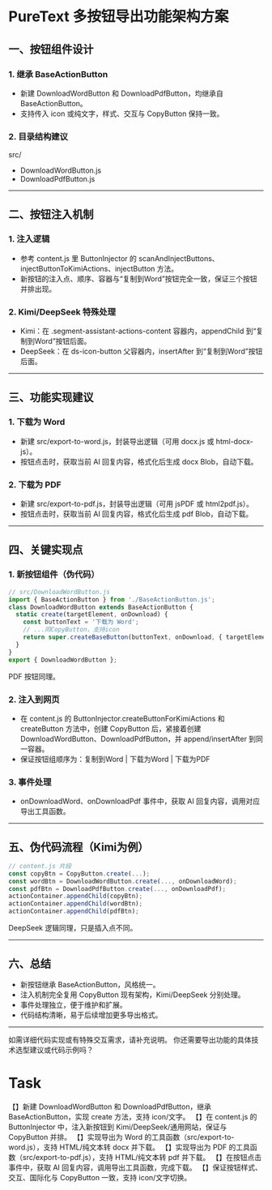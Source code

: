 # PureText 多按钮导出功能架构方案

## 一、按钮组件设计

### 1. 继承 BaseActionButton
- 新建 DownloadWordButton 和 DownloadPdfButton，均继承自 BaseActionButton。
- 支持传入 icon 或纯文字，样式、交互与 CopyButton 保持一致。

### 2. 目录结构建议
src/
  - DownloadWordButton.js
  - DownloadPdfButton.js

---

## 二、按钮注入机制

### 1. 注入逻辑
- 参考 content.js 里 ButtonInjector 的 scanAndInjectButtons、injectButtonToKimiActions、injectButton 方法。
- 新按钮的注入点、顺序、容器与“复制到Word”按钮完全一致，保证三个按钮并排出现。

### 2. Kimi/DeepSeek 特殊处理
- Kimi：在 .segment-assistant-actions-content 容器内，appendChild 到“复制到Word”按钮后面。
- DeepSeek：在 ds-icon-button 父容器内，insertAfter 到“复制到Word”按钮后面。

---

## 三、功能实现建议

### 1. 下载为 Word
- 新建 src/export-to-word.js，封装导出逻辑（可用 docx.js 或 html-docx-js）。
- 按钮点击时，获取当前 AI 回复内容，格式化后生成 docx Blob，自动下载。

### 2. 下载为 PDF
- 新建 src/export-to-pdf.js，封装导出逻辑（可用 jsPDF 或 html2pdf.js）。
- 按钮点击时，获取当前 AI 回复内容，格式化后生成 pdf Blob，自动下载。

---

## 四、关键实现点

### 1. 新按钮组件（伪代码）
```js
// src/DownloadWordButton.js
import { BaseActionButton } from './BaseActionButton.js';
class DownloadWordButton extends BaseActionButton {
  static create(targetElement, onDownload) {
    const buttonText = '下载为 Word';
    // ...同CopyButton，支持icon
    return super.createBaseButton(buttonText, onDownload, { targetElement });
  }
}
export { DownloadWordButton };
```
PDF 按钮同理。

### 2. 注入到网页
- 在 content.js 的 ButtonInjector.createButtonForKimiActions 和 createButton 方法中，创建 CopyButton 后，紧接着创建 DownloadWordButton、DownloadPdfButton，并 append/insertAfter 到同一容器。
- 保证按钮组顺序为：复制到Word | 下载为Word | 下载为PDF

### 3. 事件处理
- onDownloadWord、onDownloadPdf 事件中，获取 AI 回复内容，调用对应导出工具函数。

---

## 五、伪代码流程（Kimi为例）

```js
// content.js 片段
const copyBtn = CopyButton.create(...);
const wordBtn = DownloadWordButton.create(..., onDownloadWord);
const pdfBtn = DownloadPdfButton.create(..., onDownloadPdf);
actionContainer.appendChild(copyBtn);
actionContainer.appendChild(wordBtn);
actionContainer.appendChild(pdfBtn);
```
DeepSeek 逻辑同理，只是插入点不同。

---

## 六、总结

- 新按钮继承 BaseActionButton，风格统一。
- 注入机制完全复用 CopyButton 现有架构，Kimi/DeepSeek 分别处理。
- 事件处理独立，便于维护和扩展。
- 代码结构清晰，易于后续增加更多导出格式。

---

如需详细代码实现或有特殊交互需求，请补充说明。
你还需要导出功能的具体技术选型建议或代码示例吗？ 

# Task
【】新建 DownloadWordButton 和 DownloadPdfButton，继承 BaseActionButton，实现 create 方法，支持 icon/文字。
【】在 content.js 的 ButtonInjector 中，注入新按钮到 Kimi/DeepSeek/通用网站，保证与 CopyButton 并排。
【】实现导出为 Word 的工具函数（src/export-to-word.js），支持 HTML/纯文本转 docx 并下载。
【】实现导出为 PDF 的工具函数（src/export-to-pdf.js），支持 HTML/纯文本转 pdf 并下载。
【】在按钮点击事件中，获取 AI 回复内容，调用导出工具函数，完成下载。
【】保证按钮样式、交互、国际化与 CopyButton 一致，支持 icon/文字切换。